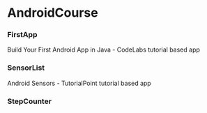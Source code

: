 # AndroidCourse


### FirstApp
Build Your First Android App in Java - CodeLabs tutorial based app

### SensorList
Android Sensors - TutorialPoint tutorial based app

### StepCounter
